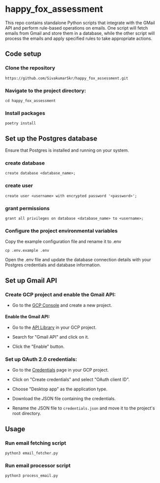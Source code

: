 # happy_fox_assessment
This repo contains standalone Python scripts that integrate with the GMail API and perform rule-based operations on emails. 
One script will fetch emails from Gmail and store them in a database, while the other script will process the emails and apply 
specified rules to take appropriate actions.

## Code setup
### Clone the repository
```
https://github.com/SivakumarSkr/happy_fox_assessment.git
```
### Navigate to the project directory:

```
cd happy_fox_assessment
```
### Install packages
```
poetry install
```

## Set up the Postgres database
Ensure that Postgres is installed and running on your system.
### create database
```
create database <database_name>;
```

### create user
```
create user <username> with encrypted password '<password>';
```

### grant permissions
```
grant all privileges on database <database_name> to <username>;
```

### Configure the project environmental variables
Copy the example configuration file and rename it to .env

```
cp .env.example .env
```

Open the .env file and update the database connection details with your Postgres credentials and database information.

## Set up Gmail API
### Create GCP project and enable the Gmail API:
* Go to the [GCP Console](https://console.cloud.google.com/) and create a new project.

#### Enable the Gmail API:

* Go to the [API Library](https://console.cloud.google.com/apis/library) in your GCP project.

* Search for "Gmail API" and click on it.

* Click the "Enable" button.

### Set up OAuth 2.0 credentials:

* Go to the [Credentials](https://console.cloud.google.com/apis/credentials) page in your GCP project.

* Click on "Create credentials" and select "OAuth client ID".

* Choose "Desktop app" as the application type.

* Download the JSON file containing the credentials.

* Rename the JSON file to `credentials.json` and move it to the project's root directory.


## Usage

### Run email fetching script
```
python3 email_fetcher.py
```

### Run email processor script
```
python3 process_email.py
```





